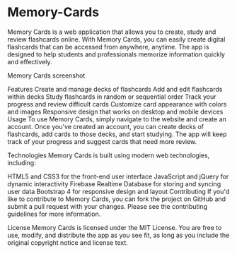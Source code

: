 # Memory-Cards

Memory Cards is a web application that allows you to create, study and review flashcards online. With Memory Cards, you can easily create digital flashcards that can be accessed from anywhere, anytime. The app is designed to help students and professionals memorize information quickly and effectively.

Memory Cards screenshot

Features
Create and manage decks of flashcards
Add and edit flashcards within decks
Study flashcards in random or sequential order
Track your progress and review difficult cards
Customize card appearance with colors and images
Responsive design that works on desktop and mobile devices
Usage
To use Memory Cards, simply navigate to the website and create an account. Once you've created an account, you can create decks of flashcards, add cards to those decks, and start studying. The app will keep track of your progress and suggest cards that need more review.

Technologies
Memory Cards is built using modern web technologies, including:

HTML5 and CSS3 for the front-end user interface
JavaScript and jQuery for dynamic interactivity
Firebase Realtime Database for storing and syncing user data
Bootstrap 4 for responsive design and layout
Contributing
If you'd like to contribute to Memory Cards, you can fork the project on GitHub and submit a pull request with your changes. Please see the contributing guidelines for more information.

License
Memory Cards is licensed under the MIT License. You are free to use, modify, and distribute the app as you see fit, as long as you include the original copyright notice and license text.
